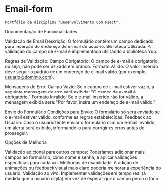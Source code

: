 # Email-form
    Portfólio da disciplina "Desenvolvimento Com React".


Documentação de Funcionalidades

Validação de Email
    Descrição: O formulário contém um campo dedicado para inserção do endereço de e-mail do usuário.
    Biblioteca Utilizada: A validação do campo de e-mail é implementada utilizando a biblioteca Yup.

Regras de Validação:
    Campo Obrigatório: O campo de e-mail é obrigatório, ou seja, não pode ser deixado em branco.
    Formato Válido: O valor inserido deve seguir o padrão de um endereço de e-mail válido (por exemplo, usuario@dominio.com).

Mensagens de Erro:
    Campo Vazio: Se o campo de e-mail estiver vazio, a seguinte mensagem de erro será exibida: "O campo de e-mail é obrigatório."
    Formato Inválido: Se o e-mail inserido não for válido, a mensagem exibida será: "Por favor, insira um endereço de e-mail válido."

Envio do Formulário
    Condições para Envio: O formulário só será enviado se o e-mail estiver válido, conforme as regras estabelecidas.
    Feedback ao Usuário: Caso o usuário tente enviar o formulário com um e-mail inválido, um alerta será exibido, informando-o para corrigir os erros antes de prosseguir.

   Opções de Melhoria

Validação adicional para outros campos: Poderíamos adicionar mais campos ao formulário, como nome e senha, e aplicar validações específicas para cada um.
Melhorias de usabilidade: A adição de animações ou feedback visual mais claro poderia melhorar a experiência do usuário.
Validação ao vivo: Implementar validações em tempo real (à medida que o usuário digita) em vez de esperar que o campo perca o foco.
